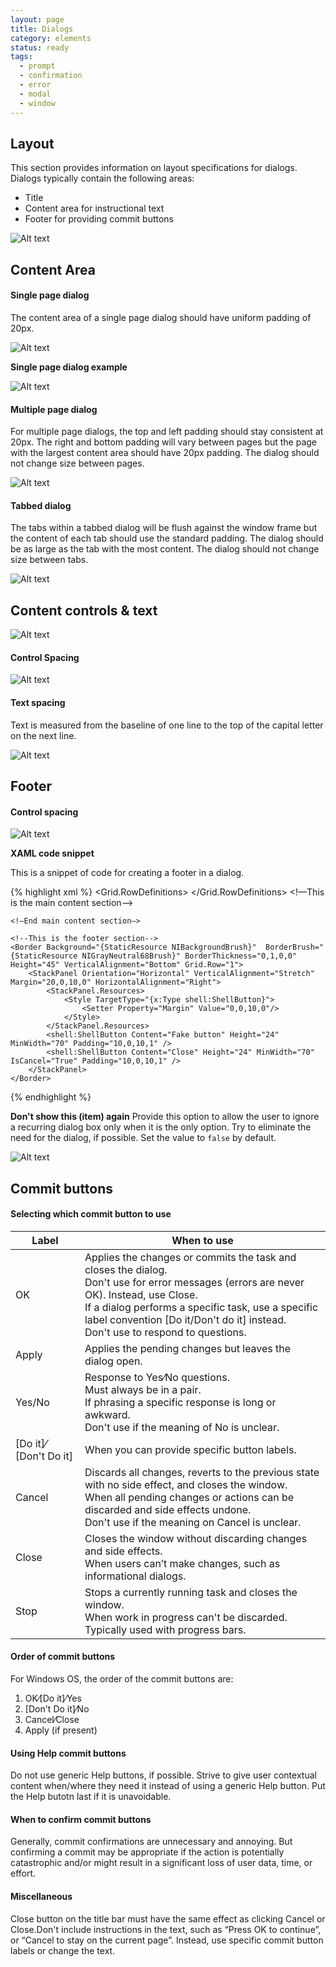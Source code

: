 ```yaml
---
layout: page
title: Dialogs
category: elements
status: ready
tags:
  - prompt
  - confirmation
  - error
  - modal
  - window
---
```


## Layout

This section provides information on layout specifications for dialogs.
Dialogs typically contain the following areas:

- Title
- Content area for instructional text
- Footer for providing commit buttons

 ![Alt text](../../images/elements/dialogs/dialogs-layout-overview.svg)

## Content Area

#### Single page dialog

The content area of a single page dialog should have uniform padding of 20px.

![Alt text](../../images/elements/dialogs/dialogs-single-page.svg)

**Single page dialog example**

![Alt text](../../images/elements/dialogs/dialogs-single-page-example-1.svg)

#### Multiple page dialog

For multiple page dialogs, the top and left padding should stay consistent at 20px. The right and bottom padding will vary between pages but the page with the largest content area should have 20px padding.
The dialog should not change size between pages.

![Alt text](../../images/elements/dialogs/dialogs-multi-page.svg)

#### Tabbed dialog

The tabs within a tabbed dialog will be flush against the window frame but the content of each tab should use the standard padding. The dialog should be as large as the tab with the most content. The dialog should not change size between tabs.

![Alt text](../../images/elements/dialogs/dialogs-tabbed-dialog-implemented.svg)

## Content controls & text

![Alt text](../../images/elements/dialogs/dialogs-content-text-control-spacing.svg)

#### Control Spacing

![Alt text](../../images/elements/dialogs/dialogs-content-control-spacing.svg)

#### Text spacing

Text is measured from the baseline of one line to the top of the capital letter on the next line.

![Alt text](../../images/elements/dialogs/dialogs-content-text-spacing.svg)

## Footer

#### Control spacing

![Alt text](../../images/elements/dialogs/dialogs-footer-control-spacing.svg)

**XAML code snippet**

This is a snippet of code for creating a footer in a dialog.

{% highlight xml %}
<Grid Background="{StaticResource NIWhiteBlueBrush}">
    <Grid.RowDefinitions>
        <RowDefinition Height="Auto"/>
        <RowDefinition/>
    </Grid.RowDefinitions>
	<!—This is the main content section—>

    <!—End main content section—>

    <!--This is the footer section-->
    <Border Background="{StaticResource NIBackgroundBrush}"  BorderBrush="{StaticResource NIGrayNeutral68Brush}" BorderThickness="0,1,0,0" Height="45" VerticalAlignment="Bottom" Grid.Row="1">
        <StackPanel Orientation="Horizontal" VerticalAlignment="Stretch" Margin="20,0,10,0" HorizontalAlignment="Right">
            <StackPanel.Resources>
                <Style TargetType="{x:Type shell:ShellButton}">
                    <Setter Property="Margin" Value="0,0,10,0"/>
                </Style>
            </StackPanel.Resources>
            <shell:ShellButton Content="Fake button" Height="24" MinWidth="70" Padding="10,0,10,1" />
            <shell:ShellButton Content="Close" Height="24" MinWidth="70" IsCancel="True" Padding="10,0,10,1" />
        </StackPanel>
    </Border>
<!--End footer section-->
</Grid>
{% endhighlight %}

**Don't show this (item) again**
Provide this option to allow the user to ignore a recurring dialog box only when it is the only option. Try to eliminate the need for the dialog, if possible.
Set the value to `false` by default.

![Alt text](../../images/elements/dialogs/dialogs-dont-show-this-again.svg)

## Commit buttons

#### Selecting which commit button to use

| Label                 | When to use        | 
| --------------------- |-------------| 
| OK                    | Applies the changes or commits the task and closes the dialog.<br>Don't use for error messages (errors are never OK). Instead, use Close.<br>If a dialog performs a specific task, use a specific label convention [Do it/Don't do it] instead.<br>Don't use to respond to questions.    | 
| Apply                 | Applies the pending changes but leaves the dialog open.<br>         |  
| Yes/No                | Response to Yes⁄No questions.<br>Must always be in a pair.<br>If phrasing a specific response is long or awkward.<br>Don't use if the meaning of No is unclear.    |
| [Do it]⁄[Don't Do it] |  When you can provide specific button labels. |
| Cancel                |  Discards all changes, reverts to the previous state with no side effect, and closes the window.<br>When all pending changes or actions can be discarded and side effects undone.<br>Don't use if the meaning on Cancel is unclear. |
| Close                 |  Closes the window without discarding changes and side effects.<br>When users can’t make changes, such as informational dialogs. |
| Stop                  | Stops a currently running task and closes the window.<br>When work in progress can't be discarded. Typically used with progress bars.  |

#### Order of commit buttons

For Windows OS, the order of the commit buttons are:

1. OK⁄[Do it]⁄Yes
1. [Don't Do it]⁄No
1. Cancel⁄Close
1. Apply (if present)

#### Using Help commit buttons
Do not use generic Help buttons, if possible. Strive to give user contextual content when/where they need it instead of using a generic Help button. Put the Help butotn last if it is unavoidable.

#### When to confirm commit buttons

Generally, commit confirmations are unnecessary and annoying. But confirming a commit may be appropriate if the action is potentially catastrophic and/or might result in a significant loss of user data, time, or effort.

#### Miscellaneous

Close button on the title bar must have the same effect as clicking Cancel or Close.Don't include instructions in the text, such as “Press OK to continue”, or “Cancel to stay on the current page”. Instead, use specific commit button labels or change the text.
